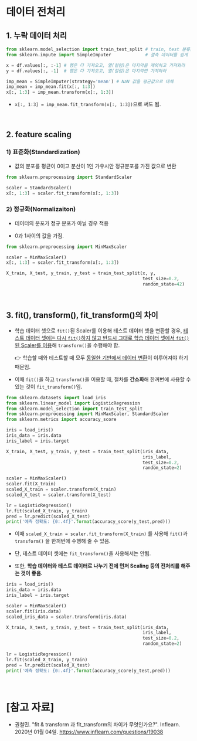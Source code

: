 # 데이터 전처리

## 1. 누락 데이터 처리

```python
from sklearn.model_selection import train_test_split # train, test 분류를 쉽게 하기 위한 모듈
from sklearn.impute import SimpleImputer             # 결측 데이터를 쉽게 대체하기 위한 모듈
```

```python
x = df.values[:, :-1] # 행은 다 가져오고, 열(컬럼)은 마지막을 제외하고 가져와라
y = df.values[:, -1]  # 행은 다 가져오고, 열(컬럼)은 마지막만 가져와라

imp_mean = SimpleImputer(strategy='mean') # NaN 값을 평균값으로 대체
imp_mean = imp_mean.fit(x[:, 1:3])
x[:, 1:3] = imp_mean.transform(x[:, 1:3])
```

- `x[:, 1:3] = imp_mean.fit_transform(x[:, 1:3])`으로 써도 됨.

<br>

## 2. feature scaling

### 1) 표준화(Standardization)

- 값의 분포를 평균이 0이고 분산이 1인 가우시안 정규분포를 가진 값으로 변환

```python
from sklearn.preprocessing import StandardScaler

scaler = StandardScaler()
x[:, 1:3] = scaler.fit_transform(x[:, 1:3])
```

### 2) 정규화(Normalizaiton)

- 데이터의 분포가 정규 분포가 아닐 경우 적용

- 0과 1사이의 값을 가짐.

```python
from sklearn.preprocessing import MinMaxScaler

scaler = MinMaxScaler()
x[:, 1:3] = scaler.fit_transform(x[:, 1:3])
```

```python
X_train, X_test, y_train, y_test = train_test_split(x, y,
                                                    test_size=0.2,
                                                    random_state=42)
```

<br>

## 3. fit(), transform(), fit_transform()의 차이

- 학습 데이터 셋으로 `fit()`된 Scaler를 이용해 테스트 데이터 셋을 변환할 경우, <u>테스트 데이터 셋에는 다시 `fit()`하지 않고 반드시 그대로 학습 데이터 셋에서 `fit()`된 Scaler를 이용</u>해 `transform()`을 수행해야 함.

  :point_right: 학습할 때와 테스트할 때  모두 <u>동일한 기반에서 데이터 변환</u>이 이루어져야 하기 때문임.

- 이때 `fit()`을 하고 `transform()`을 이용할 때, 절차를 **간소화**해 한꺼번에 사용할 수 있는 것이 `fit_transform()`임.

```python
from sklearn.datasets import load_iris
from sklearn.linear_model import LogisticRegression
from sklearn.model_selection import train_test_split
from sklearn.preprocessing import MinMaxScaler, StandardScaler
from sklearn.metrics import accuracy_score

iris = load_iris()
iris_data = iris.data
iris_label = iris.target

X_train, X_test, y_train, y_test = train_test_split(iris_data,
                                                    iris_label, 
                                                    test_size=0.2,
                                                    random_state=2)

scaler = MinMaxScaler()
scaler.fit(X_train)
scaled_X_train = scaler.transform(X_train)
scaled_X_test = scaler.transform(X_test)

lr = LogisticRegression()
lr.fit(scaled_X_train, y_train)
pred = lr.predict(scaled_X_test)
print('예측 정확도: {0:.4f}'.format(accuracy_score(y_test,pred)))
```

- 이때 `scaled_X_train = scaler.fit_transform(X_train)` 를 사용해 `fit()`과 `transform()` 을 한꺼번에 수행해 줄 수 있음. 

- 단, 테스트 데이터 셋에는 `fit_transform()`을 사용해서는 안됨.
- 또한, **학습 데이터와 테스트 데이터로 나누기 전에 먼저 Scaling 등의 전처리를 해주는 것이 좋음.**

```python
iris = load_iris()
iris_data = iris.data
iris_label = iris.target

scaler = MinMaxScaler()
scaler.fit(iris.data)
scaled_iris_data = scaler.transform(iris.data)

X_train, X_test, y_train, y_test = train_test_split(iris_data,
                                                    iris_label, 
                                                    test_size=0.2,
                                                    random_state=2)

lr = LogisticRegression()
lr.fit(scaled_X_train, y_train)
pred = lr.predict(scaled_X_test)
print('예측 정확도: {0:.4f}'.format(accuracy_score(y_test,pred)))
```

<br>

# [참고 자료]

- 권철민. "fit & transform 과 fit_transform의 차이가 무엇인가요?". Inflearn. 2020년 01월 04일. https://www.inflearn.com/questions/19038

